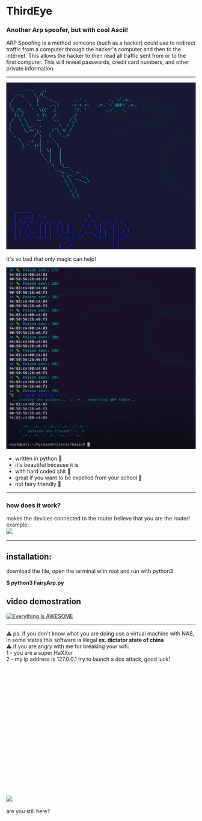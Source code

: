 # ThirdEye
### Another Arp spoofer, but with cool Ascii!
ARP Spoofing is a method someone (such as a hacker) could use to redirect traffic from a computer through the hacker's computer and then to the internet. This allows the hacker to then read all traffic sent from or to the first computer. This will reveal passwords, credit card numbers, and other private information.
<hr>

<img width="600" src="https://github.com/v1nc3-source/FairyArp/blob/master/screenshot.png?raw=true">
</p> 

It's so bad that only magic can help!


<img width="600" src="https://github.com/v1nc3-source/FairyArp/blob/master/screenshot2.png.png?raw=true">
</p> 

- written in python 🐍
- it's beautiful because it is
- with hard coded shit 💩
- great if you want to be expelled from your school 🏫
- not fairy friendly 🧚

<hr>

### how does it work?
makes the devices connected to the router believe that you are the router!
<br>
example:<br>
<img width="400" src="https://media.giphy.com/media/NmerZ36iBkmKk/giphy.gif">
</p> 

<hr>

## installation:

download the file, open the terminal with root and run with python3 

<b>$ python3 FairyArp.py</b>

## video demostration <br>
[![Everything Is AWESOME](https://img.youtube.com/vi/StTqXEQ2l-Y/0.jpg)](https://youtu.be/qQiAEKBOmUg "Everything Is AWESOME")


<hr>

⚠️ ps. if you don't know what you are doing use a virtual machine with NAS, in some states this software is illegal <b>ex. dictator state of china</b><br>
⚠️ if you are angry with me for breaking your wifi:<br>
1 - you are a super HaXXor<br>
2 - my ip address is 127.0.0.1 try to launch a dos attack, good luck!<br>


<br>
<br>
<br>
<br>
<br>
<br>
<br>
<br>
<br>
<br>
<br>
<br>
<br>
<br>
<br>
<br>
<br>
<br>
<br>
<br>

<img width="400" src="https://i.kym-cdn.com/photos/images/original/001/349/277/7b6.gif">
</p> 
          are you still here?




